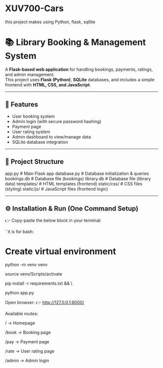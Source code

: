 # XUV700-Cars
this project makes using Python, flask, sqllite

# 📚 Library Booking & Management System

A **Flask-based web application** for handling bookings, payments, ratings, and admin management.  
This project uses **Flask (Python)**, **SQLite** databases, and includes a simple frontend with **HTML, CSS, and JavaScript**.

---

## 🚀 Features
- User booking system
- Admin login (with secure password hashing)
- Payment page
- User rating system
- Admin dashboard to view/manage data
- SQLite database integration

---

## 📂 Project Structure

app.py # Main Flask app
database.py # Database initialization & queries
bookings.db # Database file (bookings)
library.db # Database file (library data)
templates/ # HTML templates (frontend)
static/css/ # CSS files (styling)
static/js/ # JavaScript files (frontend logic)


---

## ⚙️ Installation & Run (One Command Setup)

👉 Copy-paste the below block in your terminal:

``it is for bash:

# Create virtual environment
python -m venv venv 

source venv/Scripts/activate 

pip install -r requirements.txt && \

python app.py


Open browser:
👉 http://127.0.0.1:8000/

Available routes:

/ → Homepage

/book → Booking page

/pay → Payment page

/rate → User rating page

/admin → Admin login
